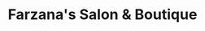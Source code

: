 ---
title: "Farzana's Salon & Boutique"
url: /los-altos/farzanas-salon-und-boutique/
shop: Kosmetik
---